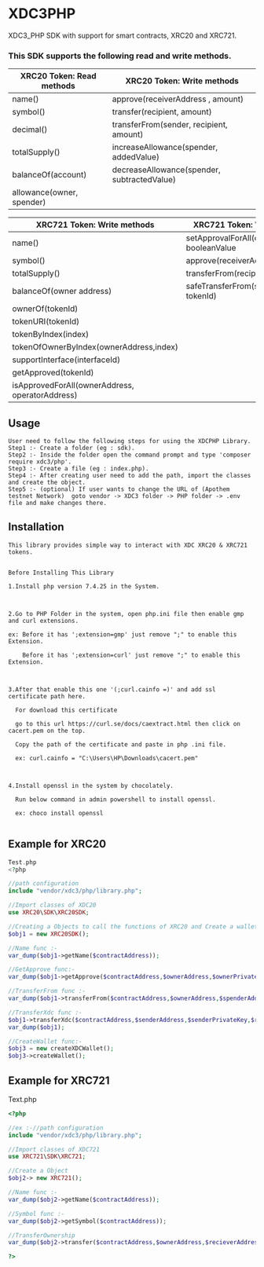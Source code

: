 # XDC3PHP

XDC3_PHP SDK with support for smart contracts, XRC20 and XRC721.

### This SDK supports the following read and write methods.

  |    XRC20 Token: Read methods                     |         XRC20 Token: Write methods                       |
  |             ---                                  |                        ---                               | 
  |     name()                                       |       approve(receiverAddress , amount)                  |
  |     symbol()                                     |       transfer(recipient, amount)                        |
  |     decimal()                                    |       transferFrom(sender, recipient, amount)            |
  |     totalSupply()                                |       increaseAllowance(spender, addedValue)             |
  |     balanceOf(account)                           |       decreaseAllowance(spender, subtractedValue)        |
  |     allowance(owner, spender)                    |                                                          |
                                                                                
                                            
  |    XRC721 Token: Write methods                          |     XRC721 Token: Write methods                     |
  |            ----                                         |     ----                                            |
  |       name()                                            |    setApprovalForAll(operatorAddress, booleanValue  |
  |        symbol()                                         |     approve(receiverAddress , tokenId)              |
  |        totalSupply()                                    |     transferFrom(recipient, tokenId)                |
  |        balanceOf(owner address)                         |     safeTransferFrom(spender, tokenId)              |
  |        ownerOf(tokenId)                                 |                                                     |
  |        tokenURI(tokenId)                                |                                                     |
  |        tokenByIndex(index)                              |                                                     |
  |        tokenOfOwnerByIndex(ownerAddress,index)          |                                                     |
  |        supportInterface(interfaceId)                    |                                                     |
  |        getApproved(tokenId)                             |                                                     |
  |        isApprovedForAll(ownerAddress, operatorAddress)  |                                                     |
             

                                                          
##  Usage
```
User need to follow the following steps for using the XDCPHP Library.
Step1 :- Create a folder (eg : sdk).
Step2 :- Inside the folder open the command prompt and type 'composer require xdc3/php'.
Step3 :- Create a file (eg : index.php).
Step4 :- After creating user need to add the path, import the classes and create the object.
Step5 :- (optional) If user wants to change the URL of (Apothem testnet Network)  goto vendor -> XDC3 folder -> PHP folder -> .env file and make changes there.
```

## Installation

```
This library provides simple way to interact with XDC XRC20 & XRC721 tokens.


Before Installing This Library

1.Install php version 7.4.25 in the System.



2.Go to PHP Folder in the system, open php.ini file then enable gmp and curl extensions.

ex: Before it has ';extension=gmp' just remove ";" to enable this Extension.

    Before it has ';extension=curl' just remove ";" to enable this Extension.



3.After that enable this one '(;curl.cainfo =)' and add ssl certificate path here.

  For download this certificate

  go to this url https://curl.se/docs/caextract.html then click on cacert.pem on the top.

  Copy the path of the certificate and paste in php .ini file.

  ex: curl.cainfo = "C:\Users\HP\Downloads\cacert.pem"



4.Install openssl in the system by chocolately.

  Run below command in admin powershell to install openssl.

  ex: choco install openssl
      
```

## Example for XRC20
```php
Test.php
<?php

//path configuration
include "vendor/xdc3/php/library.php";

//Import classes of XDC20
use XRC20\SDK\XRC20SDK;

//Creating a Objects to call the functions of XRC20 and Create a wallet for the User
$obj1 = new XRC20SDK();

//Name func :-
var_dump($obj1->getName($contractAddress));

//GetApprove func:-
var_dump($obj1->getApprove($contractAddress,$ownerAddress,$ownerPrivateKey,$spenderAddress,$tokenAmount));

//TransferFrom func :-
var_dump($obj1->transferFrom($contractAddress,$ownerAddress,$spenderAddress,$spenderPrivateKey,$recieverAddress,$tokenAmount));

//TransferXdc func :-
$obj1->transferXdc($contractAddress,$senderAddress,$senderPrivateKey,$recieverAddress,$xdcAmount);
var_dump($obj1);

//CreateWallet func:-
$obj3 = new createXDCWallet();
$obj3->createWallet();
```

## Example for XRC721
Text.php
```php 
<?php

//ex :-//path configuration
include "vendor/xdc3/php/library.php";

//Import classes of XDC721
use XRC721\SDK\XRC721;

//Create a Object
$obj2-> new XRC721();

//Name func :-
var_dump($obj2->getName($contractAddress));

//Symbol func :-
var_dump($obj2->getSymbol($contractAddress));

//TransferOwnership
var_dump($obj2->transfer($contractAddress,$ownerAddress,$recieverAddress,$tokenId,$approvedPrivateKey));

?>
```
